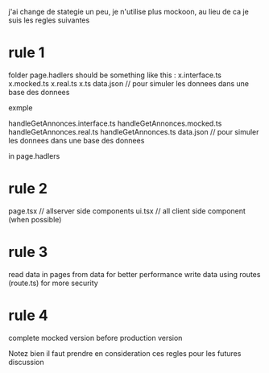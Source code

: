 j'ai change de stategie un peu, je n'utilise plus mockoon, au lieu de ca je suis les regles suivantes
# rule 1
folder page.hadlers should be something like this :
x.interface.ts
x.mocked.ts
x.real.ts
x.ts
data.json // pour simuler les donnees dans une base des donnees

exmple

handleGetAnnonces.interface.ts
handleGetAnnonces.mocked.ts
handleGetAnnonces.real.ts
handleGetAnnonces.ts
data.json // pour simuler les donnees dans une base des donnees


in page.hadlers

# rule 2
page.tsx // allserver side components
ui.tsx // all client side component (when possible)

# rule 3
read data in pages from data for better performance
write data using routes (route.ts) for more security 

# rule 4
complete mocked version before production version

Notez bien 
il faut prendre en consideration ces regles pour les futures discussion

 